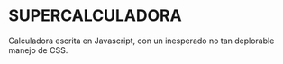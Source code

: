 # SUPERCALCULADORA
Calculadora escrita en Javascript, con un inesperado no tan deplorable manejo de CSS.